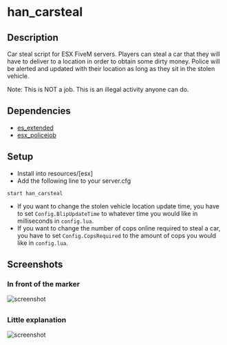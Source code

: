 # han_carsteal
## Description
Car steal script for ESX FiveM servers. Players can steal a car that they will have to deliver to a location in order to obtain some dirty money. Police will be alerted and updated with their location as long as they sit in the stolen vehicle.

Note: This is NOT a job. This is an illegal activity anyone can do.
## Dependencies
* [es_extended](https://github.com/sleepykz/es_extended)
* [esx_policejob](https://github.com/ESX-Org/esx_policejob)
## Setup
* Install into resources/[esx]
* Add the following line to your server.cfg
```
start han_carsteal
```

* If you want to change the stolen vehicle location update time, you have to set `Config.BlipUpdateTime` to whatever time you would like in milliseconds in `config.lua`.
* If you want to change the number of cops online required to steal a car, you have to set `Config.CopsRequired` to the amount of cops you would like in `config.lua`.
## Screenshots
### In front of the marker
![screenshot](https://i.imgur.com/BoqYPHj.jpg)
##
### Little explanation
![screenshot](https://i.imgur.com/maaWc4i.jpg)
